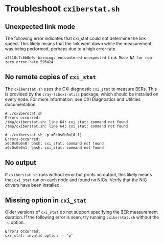 
# Troubleshoot `cxiberstat.sh`

## Unexpected link mode

The following error indicates that cxi_stat could not determine the link
speed. This likely means that the link went down while the measurement was being
performed, perhaps due to a high error rate.

```screen
x2510c7s6b0n0: Warning: encountered unexpected Link Mode NA for non-zero error rate 595424
```

## No remote copies of `cxi_stat`

The `cxiberstat.sh` uses the CXI diagnostic `cxi_stat` to measure BERs. This is
provided by the `cray-libcxi-utils` package, which should be installed on every
node. For more information, see CXI Diagnostics and Utilities documentation.

```screen
# ./cxiberstat.sh
Errors occurred:
/tmp/cxiberstat.sh: line 64: cxi_stat: command not found
/tmp/cxiberstat.sh: line 64: cxi_stat: command not found

# ./cxiberstat.sh -p x0c0s0b0n[0-1]
Errors occurred:
x0c0s0b0n0: bash: cxi_stat: command not found
x0c0s0b0n1: bash: cxi_stat: command not found
```

## No output

If `cxiberstat.sh` runs without error but prints no output, this likely means that
`cxi_stat` ran on each node and found no NICs. Verify that the NIC drivers have
been installed.

## Missing option in `cxi_stat`

Older versions of `cxi_stat` do not support specifying the BER measurement
duration. If the following error is seen, try running `cxiberstat.sh` without the
`-u` option.

```screen
Errors occurred:
cxi_stat: invalid option -- 'p'
```
